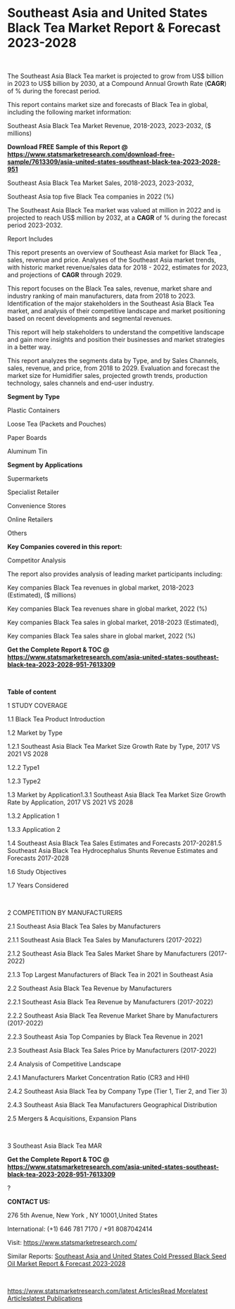 <h1>Southeast Asia and United States Black Tea Market Report & Forecast 2023-2028</h1><br/><p>The Southeast Asia Black Tea market is projected to grow from US$ billion in 2023 to US$ billion by 2030, at a Compound Annual Growth Rate (<strong>CAGR</strong>) of % during the forecast period.</p>
 
 
 
 <p>This report contains market size and forecasts of Black Tea in global, including the following market information:</p>
 
 
 
 <p>Southeast Asia Black Tea Market Revenue, 2018-2023, 2023-2032, ($ millions)</p>
 
 
 
 <p><strong>Download FREE Sample of this Report @ <a href="https://www.statsmarketresearch.com/download-free-sample/7613309/asia-united-states-southeast-black-tea-2023-2028-951">https://www.statsmarketresearch.com/download-free-sample/7613309/asia-united-states-southeast-black-tea-2023-2028-951</a></strong></p>
 
 
 
 <p>Southeast Asia Black Tea Market Sales, 2018-2023, 2023-2032,</p>
 
 
 
 <p>Southeast Asia top five Black Tea companies in 2022 (%)</p>
 
 
 
 <p>The Southeast Asia Black Tea market was valued at million in 2022 and is projected to reach US$ million by 2032, at a <strong>CAGR</strong> of % during the forecast period 2023-2032.</p>
 
 
 
 <p>Report Includes</p>
 
 
 
 <p>This report presents an overview of Southeast Asia market for Black Tea , sales, revenue and price. Analyses of the Southeast Asia market trends, with historic market revenue/sales data for 2018 - 2022, estimates for 2023, and projections of <strong>CAGR</strong> through 2029.</p>
 
 
 
 <p>This report focuses on the Black Tea sales, revenue, market share and industry ranking of main manufacturers, data from 2018 to 2023. Identification of the major stakeholders in the Southeast Asia Black Tea market, and analysis of their competitive landscape and market positioning based on recent developments and segmental revenues.</p>
 
 
 
 <p>This report will help stakeholders to understand the competitive landscape and gain more insights and position their businesses and market strategies in a better way.</p>
 
 
 
 <p>This report analyzes the segments data by Type, and by Sales Channels, sales, revenue, and price, from 2018 to 2029. Evaluation and forecast the market size for Humidifier sales, projected growth trends, production technology, sales channels and end-user industry.</p>
 
 
 
 <p><strong>Segment by Type</strong></p>
 
 
 
 <p>Plastic Containers</p>
 
 
 
 <p>Loose Tea (Packets and Pouches)</p>
 
 
 
 <p>Paper Boards</p>
 
 
 
 <p>Aluminum Tin</p>
 
 
 
 <p><strong>Segment <strong><strong>by Applications</strong></strong></strong></p>
 
 
 
 <p>Supermarkets</p>
 
 
 
 <p>Specialist Retailer</p>
 
 
 
 <p>Convenience Stores</p>
 
 
 
 <p>Online Retailers</p>
 
 
 
 <p>Others</p>
 
 
 
 <p><strong>Key Companies covered in this report:</strong></p>
 
 
 
 <p>Competitor Analysis</p>
 
 
 
 <p>The report also provides analysis of leading market participants including:</p>
 
 
 
 <p>Key companies Black Tea revenues in global market, 2018-2023 (Estimated), ($ millions)</p>
 
 
 
 <p>Key companies Black Tea revenues share in global market, 2022 (%)</p>
 
 
 
 <p>Key companies Black Tea sales in global market, 2018-2023 (Estimated),</p>
 
 
 
 <p>Key companies Black Tea sales share in global market, 2022 (%)</p>
 
 
 
 <div><b>Get the Complete Report & TOC @ <a href="https://www.statsmarketresearch.com/asia-united-states-southeast-black-tea-2023-2028-951-7613309">https://www.statsmarketresearch.com/asia-united-states-southeast-black-tea-2023-2028-951-7613309</a></b></div>
 
 
 
 <p><br />
 
 <b>Table of content</b></p>
 
 
 
 <p>1 STUDY COVERAGE<br />
 
 1.1 Black Tea Product Introduction<br />
 
 1.2 Market by Type<br />
 
 1.2.1 Southeast Asia Black Tea Market Size Growth Rate by Type, 2017 VS 2021 VS 2028<br />
 
 1.2.2 Type1<br />
 
 1.2.3 Type2<br />
 
 1.3 Market by Application1.3.1 Southeast Asia Black Tea Market Size Growth Rate by Application, 2017 VS 2021 VS 2028<br />
 
 1.3.2 Application 1<br />
 
 1.3.3 Application 2<br />
 
 1.4 Southeast Asia Black Tea Sales Estimates and Forecasts 2017-20281.5 Southeast Asia Black Tea Hydrocephalus Shunts Revenue Estimates and Forecasts 2017-2028<br />
 
 1.6 Study Objectives<br />
 
 1.7 Years Considered<br />
 
 <br />
 
 2 COMPETITION BY MANUFACTURERS<br />
 
 2.1 Southeast Asia Black Tea Sales by Manufacturers<br />
 
 2.1.1 Southeast Asia Black Tea Sales by Manufacturers (2017-2022)<br />
 
 2.1.2 Southeast Asia Black Tea Sales Market Share by Manufacturers (2017-2022)<br />
 
 2.1.3 Top Largest Manufacturers of Black Tea in 2021 in Southeast Asia<br />
 
 2.2 Southeast Asia Black Tea Revenue by Manufacturers<br />
 
 2.2.1 Southeast Asia Black Tea Revenue by Manufacturers (2017-2022)<br />
 
 2.2.2 Southeast Asia Black Tea Revenue Market Share by Manufacturers (2017-2022)<br />
 
 2.2.3 Southeast Asia Top Companies by Black Tea Revenue in 2021<br />
 
 2.3 Southeast Asia Black Tea Sales Price by Manufacturers (2017-2022)<br />
 
 2.4 Analysis of Competitive Landscape<br />
 
 2.4.1 Manufacturers Market Concentration Ratio (CR3 and HHI)<br />
 
 2.4.2 Southeast Asia Black Tea by Company Type (Tier 1, Tier 2, and Tier 3)<br />
 
 2.4.3 Southeast Asia Black Tea Manufacturers Geographical Distribution<br />
 
 2.5 Mergers & Acquisitions, Expansion Plans<br />
 
 <br />
 
 3 Southeast Asia Black Tea MAR</p>
 
 
 
 <div><b>Get the Complete Report & TOC @ <a href="https://www.statsmarketresearch.com/asia-united-states-southeast-black-tea-2023-2028-951-7613309">https://www.statsmarketresearch.com/asia-united-states-southeast-black-tea-2023-2028-951-7613309</a></b></div>
 
 
 
 <p>? </p>
 
 
 
 <p><b>CONTACT US:</b><br />
 
 276 5th Avenue, New York , NY 10001,United States<br />
 
 International: (+1) 646 781 7170 / +91 8087042414<br />
 
 Visit: <a href="https://www.statsmarketresearch.com/">https://www.statsmarketresearch.com/</a><br />
 
 Similar Reports: <a href="https://www.statsmarketresearch.com/asia-united-states-southeast-black-tea-2023-2028-951-7613309">Southeast Asia and United States Cold Pressed Black Seed Oil Market Report & Forecast 2023-2028</a><br />
 
 <br />
 
 <a href="https://gyeongbokgung.com">https://www.statsmarketresearch.com/</a><a href="https://hallyeomaritime.com">latest Articles</a><a href="https://jingwansa.com">Read More</a><a href="https://nguoiviet.jp/">latest Articles</a><a href="https://www.intelmarketresearch.com/">latest Publications</a></p>